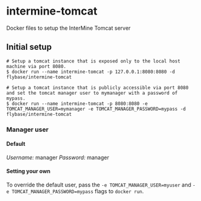 # intermine-tomcat

Docker files to setup the InterMine Tomcat server

## Initial setup

```
# Setup a tomcat instance that is exposed only to the local host machine via port 8080.
$ docker run --name intermine-tomcat -p 127.0.0.1:8080:8080 -d flybase/intermine-tomcat

# Setup a tomcat instance that is publicly accessible via port 8080 and set the tomcat manager user to mymanager with a password of mypass.
$ docker run --name intermine-tomcat -p 8080:8080 -e TOMCAT_MANAGER_USER=mymanager -e TOMCAT_MANAGER_PASSWORD=mypass -d flybase/intermine-tomcat
```

### Manager user

#### Default

*Username:* manager
*Password:* manager

#### Setting your own

To override the default user, pass the ```-e TOMCAT_MANAGER_USER=myuser``` and ```-e TOMCAT_MANAGER_PASSWORD=mypass``` flags to ```docker run```.

